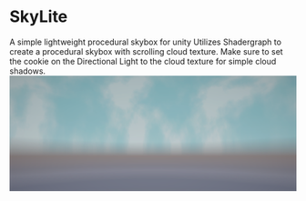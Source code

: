 # SkyLite
 A simple lightweight procedural skybox for unity
Utilizes Shadergraph to create a procedural skybox with scrolling cloud texture.
Make sure to set the cookie on the Directional Light to the cloud texture for simple cloud shadows.
![demo image](https://github.com/SentientDragon5/SkyLite/blob/main/DemoImg.png)
